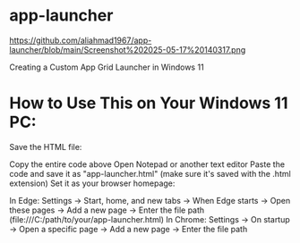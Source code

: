 # app-launcher

https://github.com/aliahmad1967/app-launcher/blob/main/Screenshot%202025-05-17%20140317.png

Creating a Custom App Grid Launcher in Windows 11

# How to Use This on Your Windows 11 PC:
Save the HTML file:

Copy the entire code above
Open Notepad or another text editor
Paste the code and save it as "app-launcher.html" (make sure it's saved with the .html extension)
Set it as your browser homepage:

In Edge: Settings → Start, home, and new tabs → When Edge starts → Open these pages → Add a new page → Enter the file path (file:///C:/path/to/your/app-launcher.html)
In Chrome: Settings → On startup → Open a specific page → Add a new page → Enter the file path

